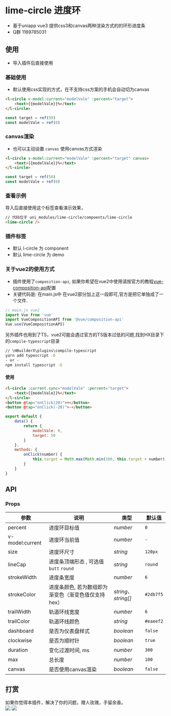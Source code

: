 # lime-circle 进度环
- 基于uniapp vue3 提供css3和canvas两种渲染方式的的环形进度条
- Q群 1169785031

## 使用
- 导入插件后直接使用

### 基础使用
- 默认使用css实现的方式，在不支持css方案的手机会自动切为canvas

```html
<l-circle v-model:current="modelVale" :percent="target">
	<text>{{modelVale}}%</text>
</l-circle>
```
```js
const target = ref(50)
const modelVale = ref(0)
```

### canvas渲染
- 也可以主动设置 `canvas` 使用canvas方式渲染
```html
<l-circle v-model:current="modelVale" :percent="target" canvas>
	<text>{{modelVale}}%</text>
</l-circle>
```
```js
const target = ref(50)
const modelVale = ref(0)
```

### 查看示例
导入后直接使用这个标签查看演示效果，
```html
// 代码位于 uni_modules/lime-circle/compoents/lime-circle
<lime-circle />
```


### 插件标签
- 默认 l-circle 为 component
- 默认 lime-circle 为 demo

### 关于vue2的使用方式
- 插件使用了`composition-api`, 如果你希望在vue2中使用请按官方的教程[vue-composition-api](https://uniapp.dcloud.net.cn/tutorial/vue-composition-api.html)配置
- 关键代码是: 在main.js中 在vue2部分加上这一段即可,官方是把它单独成了一个文件.

```js
// main.js vue2
import Vue from 'vue'
import VueCompositionAPI from '@vue/composition-api'
Vue.use(VueCompositionAPI)
```
另外插件也用到了TS，vue2可能会遇过官方的TS版本过低的问题,找到HX目录下的`compile-typescript`目录
```cmd
// \HBuilderX\plugins\compile-typescript
yarn add typescript -D
- or - 
npm install typescript -D
```

#### 使用
```html
<l-circle :current.sync="modelVale" :percent="target">
	<text>{{modelVale}}%</text>
</l-circle>
<button @tap="onClick(20)">+</button>
<button @tap="onClick(-20)">-</button>
```
```js
export default {
	data() {
		return {
			modelVale: 0,
			target: 50
		}
	},
	methods: {
		onClick(number) {
			this.target = Math.max(Math.min(100, this.target + number), 0)
		}
	}
}
```


## API

### Props

| 参数                       | 说明                                                         | 类型             | 默认值       |
| --------------------------| ------------------------------------------------------------ | ---------------- | ------------ |
| percent                   | 进度环目标值                                                    | <em>number</em>  | `0`        |
| v-model:current           | 进度环当前值                                                    | <em>number</em>  | `-`        |
| size                      | 进度环尺寸                                                     | <em>string</em>  | `120px`     |
| lineCap           		| 进度条顶端形态 , 可选值 `butt` `round`                           | <em>string</em>  | `round`      |
| strokeWidth           	| 进度条宽度                   									 | <em>number</em>  | `6`      |
| strokeColor           	| 进度条颜色, 若为数组即为渐变色（渐变色值仅支持hex）           	| <em>string、string[]</em>  | `#2db7f5`  |
| trailWidth             	| 轨道环线宽度          					                     	| <em>number</em>  | `6`  |
| trailColor             	| 轨道环线颜色         					                     	| <em>string</em>  | `#eaeef2`  |
| dashboard             	| 是否为仪表盘样式        					                     | <em>boolean</em>  | `false`  |
| clockwise             	| 是否为顺时针      					                    		 | <em>boolean</em>  | `true`  |
| duration             		| 变化过渡时间, ms      					                    	| <em>number</em>  | `300`  |
| max             		    | 总长度   					                    	            | <em>number</em>  | `100`  |
| canvas             		| 是否使用canvas渲染  					                    	| <em>boolean</em>  | `false`  |



## 打赏

如果你觉得本插件，解决了你的问题，赠人玫瑰，手留余香。  
![](https://testingcf.jsdelivr.net/gh/liangei/image@1.9/alipay.png)
![](https://testingcf.jsdelivr.net/gh/liangei/image@1.9/wpay.png)
